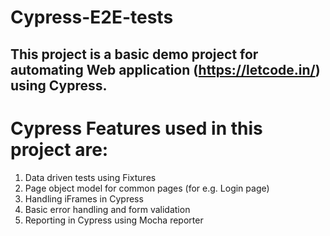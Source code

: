 # Cypress-E2E-tests

## This project is a basic demo project for automating Web application (https://letcode.in/) using Cypress.

# Cypress Features used in this project are:
1. Data driven tests using Fixtures
2. Page object model for common pages (for e.g. Login page)
3. Handling iFrames in Cypress
4. Basic error handling and form validation 
5. Reporting in Cypress using Mocha reporter
